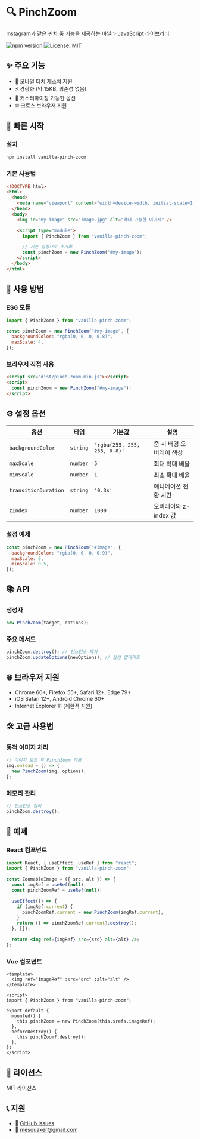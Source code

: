 # 🔍 PinchZoom

Instagram과 같은 핀치 줌 기능을 제공하는 바닐라 JavaScript 라이브러리

[![npm version](https://badge.fury.io/js/vanilla-pinch-zoom.svg)](https://badge.fury.io/js/vanilla-pinch-zoom)
[![License: MIT](https://img.shields.io/badge/License-MIT-yellow.svg)](https://opensource.org/licenses/MIT)

## ✨ 주요 기능

- 📱 모바일 터치 제스처 지원
- ⚡ 경량화 (약 15KB, 의존성 없음)
- 🎨 커스터마이징 가능한 옵션
- 🌐 크로스 브라우저 지원

## 🚀 빠른 시작

### 설치

```bash
npm install vanilla-pinch-zoom
```

### 기본 사용법

```html
<!DOCTYPE html>
<html>
  <head>
    <meta name="viewport" content="width=device-width, initial-scale=1.0" />
  </head>
  <body>
    <img id="my-image" src="image.jpg" alt="확대 가능한 이미지" />

    <script type="module">
      import { PinchZoom } from "vanilla-pinch-zoom";

      // 기본 설정으로 초기화
      const pinchZoom = new PinchZoom("#my-image");
    </script>
  </body>
</html>
```

## 📖 사용 방법

### ES6 모듈

```javascript
import { PinchZoom } from "vanilla-pinch-zoom";

const pinchZoom = new PinchZoom("#my-image", {
  backgroundColor: "rgba(0, 0, 0, 0.8)",
  maxScale: 4,
});
```

### 브라우저 직접 사용

```html
<script src="dist/pinch-zoom.min.js"></script>
<script>
  const pinchZoom = new PinchZoom("#my-image");
</script>
```

## ⚙️ 설정 옵션

| 옵션                 | 타입     | 기본값                       | 설명                     |
| -------------------- | -------- | ---------------------------- | ------------------------ |
| `backgroundColor`    | `string` | `'rgba(255, 255, 255, 0.8)'` | 줌 시 배경 오버레이 색상 |
| `maxScale`           | `number` | `5`                          | 최대 확대 배율           |
| `minScale`           | `number` | `1`                          | 최소 확대 배율           |
| `transitionDuration` | `string` | `'0.3s'`                     | 애니메이션 전환 시간     |
| `zIndex`             | `number` | `1000`                       | 오버레이의 z-index 값    |

### 설정 예제

```javascript
const pinchZoom = new PinchZoom("#image", {
  backgroundColor: "rgba(0, 0, 0, 0.9)",
  maxScale: 6,
  minScale: 0.5,
});
```

## 📚 API

### 생성자

```javascript
new PinchZoom(target, options);
```

### 주요 메서드

```javascript
pinchZoom.destroy(); // 인스턴스 제거
pinchZoom.updateOptions(newOptions); // 옵션 업데이트
```

## 🌐 브라우저 지원

- Chrome 60+, Firefox 55+, Safari 12+, Edge 79+
- iOS Safari 12+, Android Chrome 60+
- Internet Explorer 11 (제한적 지원)

## 🛠️ 고급 사용법

### 동적 이미지 처리

```javascript
// 이미지 로드 후 PinchZoom 적용
img.onload = () => {
  new PinchZoom(img, options);
};
```

### 메모리 관리

```javascript
// 인스턴스 정리
pinchZoom.destroy();
```

## 📝 예제

### React 컴포넌트

```jsx
import React, { useEffect, useRef } from "react";
import { PinchZoom } from "vanilla-pinch-zoom";

const ZoomableImage = ({ src, alt }) => {
  const imgRef = useRef(null);
  const pinchZoomRef = useRef(null);

  useEffect(() => {
    if (imgRef.current) {
      pinchZoomRef.current = new PinchZoom(imgRef.current);
    }
    return () => pinchZoomRef.current?.destroy();
  }, []);

  return <img ref={imgRef} src={src} alt={alt} />;
};
```

### Vue 컴포넌트

```vue
<template>
  <img ref="imageRef" :src="src" :alt="alt" />
</template>

<script>
import { PinchZoom } from "vanilla-pinch-zoom";

export default {
  mounted() {
    this.pinchZoom = new PinchZoom(this.$refs.imageRef);
  },
  beforeDestroy() {
    this.pinchZoom?.destroy();
  },
};
</script>
```

## 📄 라이선스

MIT 라이선스

## 📞 지원

- 🐛 [GitHub Issues](https://github.com/rnrydnd/pinch-to-zoom-like-instagram/issues)
- 📧 mesquaker@gmail.com

